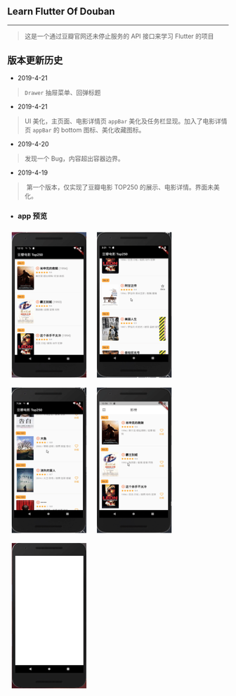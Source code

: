 ## Learn Flutter Of Douban

------

> 这是一个通过豆瓣官网还未停止服务的 API 接口来学习 Flutter 的项目

## 版本更新历史
* 2019-4-21  
> `Drawer` 抽屉菜单、回弹标题

* 2019-4-21  
>	UI 美化，主页面、电影详情页 `appBar` 美化及任务栏显现。加入了电影详情页 `appBar` 的 bottom 图标、美化收藏图标。

* 2019-4-20  
> 	发现一个 Bug，内容超出容器边界。 

* 2019-4-19  
> 	​	第一个版本，仅实现了豆瓣电影 TOP250 的展示、电影详情。界面未美化。
>

* ### 	app 预览
<div class="half">
<img src="https://github.com/Dosimz/Learn-flutter-of-douban/blob/master/gifPhoto/initState.gif" width="170" height="330" style="margin:10px;"/>
<img src="https://github.com/Dosimz/Learn-flutter-of-douban/blob/master/gifPhoto/firstBug.gif" width="170" height="330" style="margin:10px;"/>
<img src="https://github.com/Dosimz/Learn-flutter-of-douban/blob/master/gifPhoto/newActionStar.gif" width="170" height="330" style="margin:10px;"/>
<img src="https://github.com/Dosimz/Learn-flutter-of-douban/blob/master/gifPhoto/UpdateUI.gif" width="170" height="330" style="margin:10px;"/>
<img src="https://github.com/Dosimz/Learn-flutter-of-douban/blob/master/gifPhoto/drawerOver.gif" width="170" height="330" style="margin:10px;"/>
</div>
<div>

</div>



